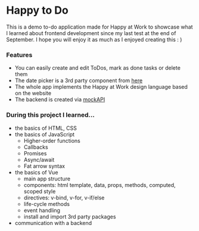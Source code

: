 # Happy to Do

This is a demo to-do application made for Happy at Work to showcase what I learned about frontend development since my last test at the end of September. I hope you will enjoy it as much as I enjoyed creating this : )

### Features

- You can easily create and edit ToDos, mark as done tasks or delete them
- The date picker is a 3rd party component from [here](https://www.npmjs.com/package/vue-ctk-date-time-picker)
- The whole app implements the Happy at Work design language based on the website
- The backend is created via [mockAPI](https://www.mockapi.io)

### During this project I learned...

- the basics of HTML, CSS
- the basics of JavaScript
  - Higher-order functions
  - Callbacks
  - Promises
  - Async/await
  - Fat arrow syntax
- the basics of Vue
  - main app structure
  - components: html template, data, props, methods, computed, scoped style
  - directives: v-bind, v-for, v-if/else
  - life-cycle methods
  - event handling
  - install and import 3rd party packages
- communication with a backend
